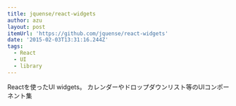 ```yaml
---
title: jquense/react-widgets
author: azu
layout: post
itemUrl: 'https://github.com/jquense/react-widgets'
date: '2015-02-03T13:31:16.244Z'
tags:
  - React
  - UI
  - library
---
```

Reactを使ったUI widgets。
カレンダーやドロップダウンリスト等のUIコンポーネント集
